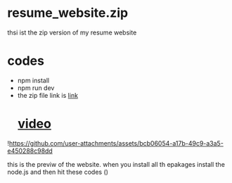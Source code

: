 # resume_website.zip
thsi ist the zip version of my resume website
# codes
- npm install
- npm run dev
- the zip file link is [link](https://huggingface.co/sk16er/resumewebsite/blob/main/WaitlistWizard.zip)
  # [video](https://github.com/user-attachments/assets/bcb06054-a17b-49c9-a3a5-e450288c98dd)

!https://github.com/user-attachments/assets/bcb06054-a17b-49c9-a3a5-e450288c98dd


  this is the previw of the website.
  when you install all th epakages install the node.js and then hit these codes ()
